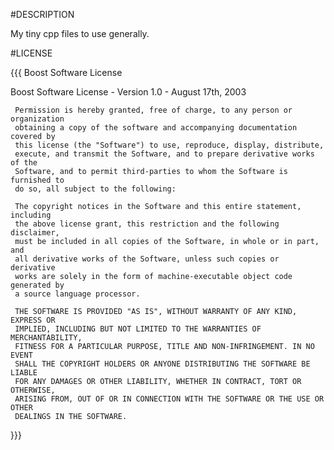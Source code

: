 #DESCRIPTION

My tiny cpp files to use generally.

#LICENSE

{{{ Boost Software License

Boost Software License - Version 1.0 - August 17th, 2003

     Permission is hereby granted, free of charge, to any person or organization
     obtaining a copy of the software and accompanying documentation covered by
     this license (the "Software") to use, reproduce, display, distribute,
     execute, and transmit the Software, and to prepare derivative works of the
     Software, and to permit third-parties to whom the Software is furnished to
     do so, all subject to the following:

     The copyright notices in the Software and this entire statement, including
     the above license grant, this restriction and the following disclaimer,
     must be included in all copies of the Software, in whole or in part, and
     all derivative works of the Software, unless such copies or derivative
     works are solely in the form of machine-executable object code generated by
     a source language processor.

     THE SOFTWARE IS PROVIDED "AS IS", WITHOUT WARRANTY OF ANY KIND, EXPRESS OR
     IMPLIED, INCLUDING BUT NOT LIMITED TO THE WARRANTIES OF MERCHANTABILITY,
     FITNESS FOR A PARTICULAR PURPOSE, TITLE AND NON-INFRINGEMENT. IN NO EVENT
     SHALL THE COPYRIGHT HOLDERS OR ANYONE DISTRIBUTING THE SOFTWARE BE LIABLE
     FOR ANY DAMAGES OR OTHER LIABILITY, WHETHER IN CONTRACT, TORT OR OTHERWISE,
     ARISING FROM, OUT OF OR IN CONNECTION WITH THE SOFTWARE OR THE USE OR OTHER
     DEALINGS IN THE SOFTWARE.
}}}
